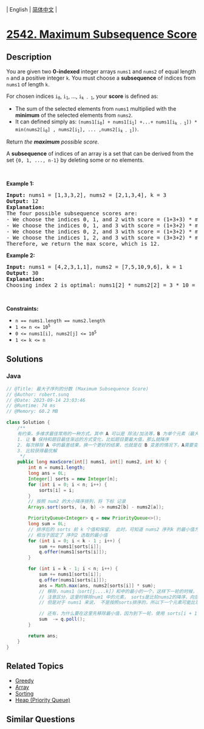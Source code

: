 
| English | [简体中文](README.md) |

# [2542. Maximum Subsequence Score](https://leetcode.cn//problems/maximum-subsequence-score/)

## Description

<p>You are given two <strong>0-indexed</strong> integer arrays <code>nums1</code> and <code>nums2</code> of equal length <code>n</code> and a positive integer <code>k</code>. You must choose a <strong>subsequence</strong> of indices from <code>nums1</code> of length <code>k</code>.</p>

<p>For chosen indices <code>i<sub>0</sub></code>, <code>i<sub>1</sub></code>, ..., <code>i<sub>k - 1</sub></code>, your <strong>score</strong> is defined as:</p>

<ul>
	<li>The sum of the selected elements from <code>nums1</code> multiplied with the <strong>minimum</strong> of the selected elements from <code>nums2</code>.</li>
	<li>It can defined simply as: <code>(nums1[i<sub>0</sub>] + nums1[i<sub>1</sub>] +...+ nums1[i<sub>k - 1</sub>]) * min(nums2[i<sub>0</sub>] , nums2[i<sub>1</sub>], ... ,nums2[i<sub>k - 1</sub>])</code>.</li>
</ul>

<p>Return <em>the <strong>maximum</strong> possible score.</em></p>

<p>A <strong>subsequence</strong> of indices of an array is a set that can be derived from the set <code>{0, 1, ..., n-1}</code> by deleting some or no elements.</p>

<p>&nbsp;</p>
<p><strong class="example">Example 1:</strong></p>

<pre>
<strong>Input:</strong> nums1 = [1,3,3,2], nums2 = [2,1,3,4], k = 3
<strong>Output:</strong> 12
<strong>Explanation:</strong> 
The four possible subsequence scores are:
- We choose the indices 0, 1, and 2 with score = (1+3+3) * min(2,1,3) = 7.
- We choose the indices 0, 1, and 3 with score = (1+3+2) * min(2,1,4) = 6. 
- We choose the indices 0, 2, and 3 with score = (1+3+2) * min(2,3,4) = 12. 
- We choose the indices 1, 2, and 3 with score = (3+3+2) * min(1,3,4) = 8.
Therefore, we return the max score, which is 12.
</pre>

<p><strong class="example">Example 2:</strong></p>

<pre>
<strong>Input:</strong> nums1 = [4,2,3,1,1], nums2 = [7,5,10,9,6], k = 1
<strong>Output:</strong> 30
<strong>Explanation:</strong> 
Choosing index 2 is optimal: nums1[2] * nums2[2] = 3 * 10 = 30 is the maximum possible score.
</pre>

<p>&nbsp;</p>
<p><strong>Constraints:</strong></p>

<ul>
	<li><code>n == nums1.length == nums2.length</code></li>
	<li><code>1 &lt;= n &lt;= 10<sup>5</sup></code></li>
	<li><code>0 &lt;= nums1[i], nums2[j] &lt;= 10<sup>5</sup></code></li>
	<li><code>1 &lt;= k &lt;= n</code></li>
</ul>


## Solutions


### Java

```Java
// @Title: 最大子序列的分数 (Maximum Subsequence Score)
// @Author: robert.sunq
// @Date: 2023-09-14 23:03:46
// @Runtime: 74 ms
// @Memory: 60.2 MB

class Solution {
    /**
    有约束，多维求最佳常用的一种方式。其中 A 可以是 除法/加法等，B 为单个元素（最大/最小值）
    1. 让 B 保持和题目最佳渐远的方式变化，比如题目要最大值，那么就降序
    2. 每次移除 A 中的最差结果，换一个更好的结果，也就是在 B 变差的情况下，A需要变好，才能让答案更优
    3. 比较获得最优解
     */
    public long maxScore(int[] nums1, int[] nums2, int k) {
        int n = nums1.length;
        long ans = 0L;
        Integer[] sorts = new Integer[n];
        for (int i = 0; i < n; i++) {
            sorts[i] = i;
        }
        // 按照 num2 的大小降序排列，将 下标 记录
        Arrays.sort(sorts, (a, b) -> nums2[b] - nums2[a]);

        PriorityQueue<Integer> q = new PriorityQueue<>();
        long sum = 0L;
        // 排序后的 sorts 前 k 个值和保留， 此时，可知道 nums2 序列k 的最小值为 nums2[sorts[k-1]]
        // 相当于固定了 序列2 选取的最小值
        for (int i = 0; i < k - 1 ; i++) {
            sum += nums1[sorts[i]];
            q.offer(nums1[sorts[i]]);
        }

        for (int i = k - 1; i < n; i++) {
            sum += nums1[sorts[i]];
            q.offer(nums1[sorts[i]]);
            ans = Math.max(ans, nums2[sorts[i]] * sum);
            // 移除，nums1（sort[j....k]）和中的最小的一个，这样下一轮的时候，新的和才可能更大
            // 注意区分，这里时移除num1 中的元素， sorts是比较nums2的降序，向后走， nums2 的k个数最小的数是新的
            // 但是对于 nums1 来说， 不是按照sorts排序的，所以下一个元素可能比现在的 k 个数最小值，大小不确定

            // 还有，为什么要在这里先移除最小值，因为到下一轮，使用 sorts[i + 1] 作为乘数，则nums1 中选取出来的序列也要包含下标 sorts[i+1]
            sum  -= q.poll();
        }

        return ans;
    }
}
```



## Related Topics

- [Greedy](https://leetcode.cn//tag/greedy)
- [Array](https://leetcode.cn//tag/array)
- [Sorting](https://leetcode.cn//tag/sorting)
- [Heap (Priority Queue)](https://leetcode.cn//tag/heap-priority-queue)

## Similar Questions



